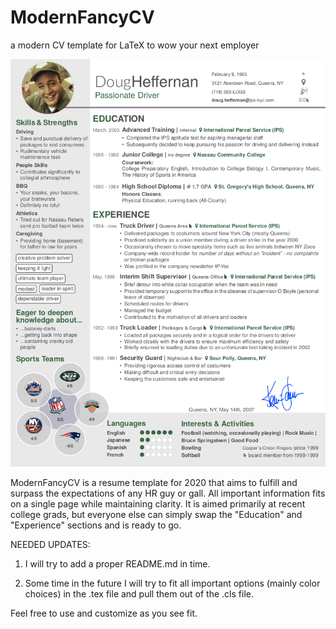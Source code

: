 # ModernFancyCV
a modern CV template for LaTeX to wow your next employer

![](/img/ModernFancyCV_2020.jpeg)

ModernFancyCV is a resume template for 2020 that aims to fulfill and surpass the expectations of any HR guy or gall. 
All important information fits on a single page while maintaining clarity.
It is aimed primarily at recent college grads, but everyone else can simply swap the "Education" and "Experience" sections and is ready to go.

NEEDED UPDATES:
1. I will try to add a proper README.md in time.

2. Some time in the future I will try to fit all important options (mainly color choices) in the .tex file and pull them out of the .cls file.

Feel free to use and customize as you see fit.
